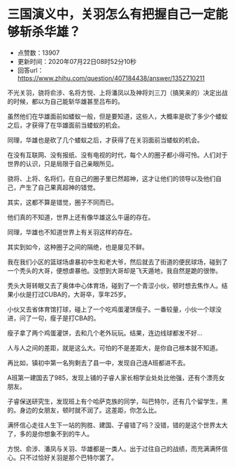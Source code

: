 # 三国演义中，关羽怎么有把握自己一定能够斩杀华雄？
- 点赞数：13907
- 更新时间：2020年07月22日08时52分10秒
- 回答url：https://www.zhihu.com/question/407184438/answer/1352710211
<body>
 <p data-pid="eAivx8Xt">不光关羽，骁将俞涉、名将方悦、上将潘凤以及神将刘三刀（搞笑来的）决定出战的时候，都以为自己能斩华雄甚至吕布的。</p>
 <p data-pid="aC5bDYpw">虽然他们在华雄面前如蝼蚁一般，但是要知道，这些人，大概率是砍了多少个蝼蚁之后，才获得了在华雄面前当蝼蚁的机会。</p>
 <p data-pid="9v0FZe_8">同理，华雄也是砍了几个蝼蚁之后，才获得了在关羽面前当蝼蚁的机会。</p>
 <p data-pid="5vPsK8h2">在没有互联网、没有报纸、没有电视的时代，每个人的圈子都小得可怜。人们对于世界的认识，只是局限于自己亲眼所见。</p>
 <p data-pid="pvkVOXmr">骁将、上将、名将们，在自己的圈子里已然超神，这才让他们的领导以及他们自己，产生了自己果真超神的错觉。</p>
 <p data-pid="YxqTj5WE">其实，这都不算是错觉，圈子不同而已。</p>
 <p data-pid="QNPnSZzi">他们真的不知道，世界上还有像华雄这么牛逼的存在。</p>
 <p data-pid="_JbHQ970">同理，华雄也不知道世界上有关羽这样的存在。</p>
 <p data-pid="WaNltbog">其实到如今，这种圈子之间的隔绝，也是屡见不鲜。</p>
 <p data-pid="spHGMTHC">我在我们小区的篮球场虐暴初中生和老大爷，然后就去了街道的便民球场，碰到了一个秃头的大哥，便想虐暴他。没想到大哥却是飞天遁地，我自然是跪的很惨。</p>
 <p data-pid="N7JTfULh">秃头大哥转眼又去了奥体中心体育场，碰到了一个青涩小伙，顿时想去焦作人。结果小伙是打过CUBA的，大哥卒，享年25岁。</p>
 <p data-pid="GNmhgLGA">小伙又去省体育馆打球，碰上了一个吃鸡蛋灌饼瘦子。一番较量，小伙一个球没进，问了一句，瘦子是打CBA的。</p>
 <p data-pid="kbCQWNVV">瘦子拿了两个鸡蛋灌饼，去和几个老外玩玩。结果，连边线球都发不好…</p>
 <p data-pid="sww8FITW">人与人之间的差距，就是这么大。可怕的不是差距大，是你自己根本就不知道。</p>
 <p data-pid="60bAs1Q_">再比如，镇初中第一名狗剩去了县一中，发现自己连A班都进不去。</p>
 <p data-pid="UnjKXOj6">A班第一建国去了985，发现上铺的子睿人家长相学业处处比他强，还有个漂亮女朋友。</p>
 <p data-pid="PAvbJjVZ">子睿保送研究生，发现班上有个哈萨克族的同学，叫巴特尔，还有几个留学生，黑的。身边的女朋友，顿时就不润了。这差距，你怎么比。</p>
 <p data-pid="6GeHlLlB">满怀信心走往人生下一站的狗胜、建国、子睿错了吗？没错，错的是这个世界太大了，多的是你想象不到的牛人。</p>
 <p data-pid="CmWDNx8N">方悦、俞涉、潘凤与关羽、华雄都是一类人。出于过往自己的战绩，而充满满怀信心。只不过恰好关羽是那个巴特尔罢了。</p>
</body>